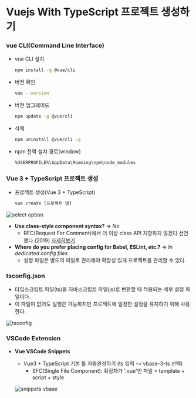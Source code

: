 

# Vuejs With TypeScript 프로젝트 생성하기

### vue CLI(Command Line Interface)

- vue CLI 설치

  ```bash
  npm install -g @vue/cli
  ```

- 버전 확인

  ```bash
  vue --version
  ```

- 버전 업그레이드

  ```bash
  npm update -g @vue/cli
  ```

- 삭제

  ```bash
  npm uninstall @vue/cli -g
  ```

- npm 전역 설치 경로(window)

  ```
  %USERPROFILE%\AppData\Roaming\npm\node_modules
  ```

### Vue 3 + TypeScript 프로젝트 생성

- 프로젝트 생성(Vue 3 + TypeScript)

  ```bash
  vue create [프로젝트 명]
  ```

![select option](https://github.com/miirmoon/study-vue-typescript/blob/main/document/images/select%20option.PNG?raw=true)

- **Use class-style component syntax?** => *No*
  - RFC(Request For Comment)에서 더 이상 clsss API 지향하지 않겠다 선언했다.(2019) [자세히보기](https://github.com/vuejs/rfcs/pull/17#issuecomment-494242121)
- **Where do you prefer placing config for Babel, ESLint, etc.?** => *In dedicated config files*
  - 설정 파일은 별도의 파일로 관리해야 확장성 있게 프로젝트를 관리할 수 있다.

### tsconfig.json

- 타입스크립트 파일(ts)을 자바스크립트 파일(js)로 변환할 때 적용되는 세부 설정 파일이다.
- 이 파일이 없어도 실행은 가능하지만 프로젝트에 일정한 설정을 유지하기 위해 사용한다.

![tsconfig](https://github.com/miirmoon/study-vue-typescript/blob/main/document/images/tsconfig.PNG?raw=true)

### VSCode Extension

- **Vue VSCode Snippets**

  - Vue3 + TypeScript 기본 틀 자동완성하기 (ts 입력 -> vbase-3-ts 선택)
    - SFC(Single File Component): 확장자가 '.vue'인 파일 = template + script + style
  
  
  ![snippets vbase](https://github.com/miirmoon/study-vue-typescript/blob/main/document/images/snippets%20vbase.gif?raw=true)
